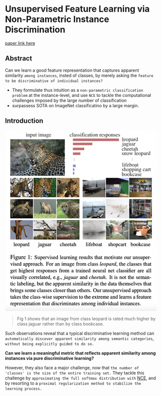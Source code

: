 # Unsupervised Feature Learning via Non-Parametric Instance Discrimination

[paper link here](https://openaccess.thecvf.com/content_cvpr_2018/CameraReady/0801.pdf)

## Abstract

Can we learn a good feature representation that captures apparent similarity `among instances`, insted of classes,
by merely asking the `feature to be discriminative of individual instances?`

* They formulate thus intuition as a `non-parametric classification problem` at the instance-level, and use `NCE`
to tackle the computational challenges imposed by the large number of classification
* surpassess SOTA on ImageNet classificatino by a large margin.

## Introduction

<img src="https://github.com/0nandon/2022_CVLAB_WINTER_STUDY/blob/main/photo/Representation_1_1.png" width=500>

> Fig 1 shows that an image from class leopard is rated much higher by class jaguar rather than by class bookcase.

Such observations reveal that a typical discriminative learning method can `automatically discover apparent
similarity among semantic categories`, `without being explicitly guided to do so.`

**Can we learn a meaningful metric that reflects apparent similarity among instances via pure discriminative learning?**

However, they also face a major challenge, now that `the number of 'classes' is the size of the entire training set.`
They tackle this challenge by `approximating the full softmax distribution with` [NCE](https://www.kdnuggets.com/2019/07/introduction-noise-contrastive-estimation.html), and by resorting to
a `proximal regularization method to stabilize the learning process.`

